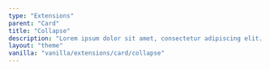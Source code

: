 ```yaml
---
type: "Extensions"
parent: "Card"
title: "Collapse"
description: "Lorem ipsum dolor sit amet, consectetur adipiscing elit. Nunc tempus laoreet leo sit amet iaculis."
layout: "theme"
vanilla: "vanilla/extensions/card/collapse"
---
```

